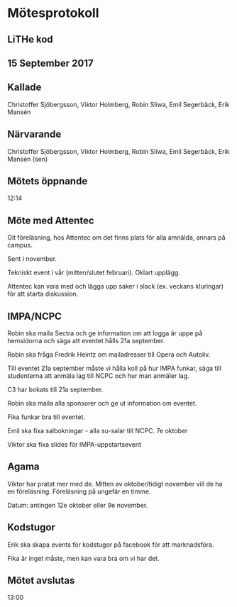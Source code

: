 # Mötesprotokoll
## LiTHe kod
## 15 September 2017

## Kallade
Christoffer Sjöbergsson, Viktor Holmberg, Robin Sliwa, Emil Segerbäck, Erik Mansén

## Närvarande
Christoffer Sjöbergsson, Viktor Holmberg, Robin Sliwa, Emil Segerbäck, Erik Mansén (sen)

## Mötets öppnande
12:14

## Möte med Attentec
Git föreläsning, hos Attentec om det finns plats för alla amnälda, annars på campus. 

Sent i november.

Tekniskt event i vår (mitten/slutet februari). Oklart upplägg.

Attentec kan vara med och lägga upp saker i slack (ex. veckans kluringar) för att starta diskussion.

## IMPA/NCPC
Robin ska maila Sectra och ge information om att logga är uppe på hemsidorna och säga att eventet hålls 21a september.

Robin ska fråga Fredrik Heintz om mailadresser till Opera och Autoliv.

Till eventet 21a september måste vi hålla koll på hur IMPA funkar, säga till studenterna att anmäla lag till NCPC och hur man anmäler lag.

C3 har bokats till 21a september.

Robin ska maila alla sponsorer och ge ut information om eventet. 

Fika funkar bra till eventet.

Emil ska fixa salbokningar - alla su-salar till NCPC. 7e oktober

Viktor ska fixa slides för IMPA-uppstartsevent

## Agama
Viktor har pratat mer med de. Mitten av oktober/tidigt november vill de ha en föreläsning. Föreläsning på ungefär en timme.

Datum: antingen 12e oktober eller 9e november.

## Kodstugor
Erik ska skapa events för kodstugor på facebook för att marknadsföra.

Fika är inget måste, men kan vara bra om vi har det.

## Mötet avslutas
13:00
